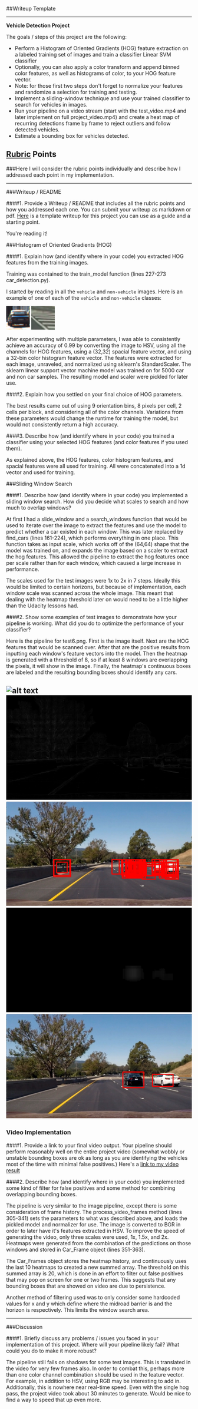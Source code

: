 ##Writeup Template

---

**Vehicle Detection Project**

The goals / steps of this project are the following:

* Perform a Histogram of Oriented Gradients (HOG) feature extraction on a labeled training set of images and train a classifier Linear SVM classifier
* Optionally, you can also apply a color transform and append binned color features, as well as histograms of color, to your HOG feature vector. 
* Note: for those first two steps don't forget to normalize your features and randomize a selection for training and testing.
* Implement a sliding-window technique and use your trained classifier to search for vehicles in images.
* Run your pipeline on a video stream (start with the test_video.mp4 and later implement on full project_video.mp4) and create a heat map of recurring detections frame by frame to reject outliers and follow detected vehicles.
* Estimate a bounding box for vehicles detected.

[//]: # (Image References)
[image1]: ./output_images/1.png
[image2]: ./output_images/image93.png
[image3]: ./test_images/test6.jpg
[image4]: ./output_images/hogs/test6.jpg
[image5]: ./output_images/all_windows/test6.jpg
[image6]: ./output_images/heatmaps/test6.jpg
[image7]: ./output_images/detected/test6.jpg
[video1]: ./project_video_output.mp4

## [Rubric](https://review.udacity.com/#!/rubrics/513/view) Points
###Here I will consider the rubric points individually and describe how I addressed each point in my implementation.  

---
###Writeup / README

####1. Provide a Writeup / README that includes all the rubric points and how you addressed each one.  You can submit your writeup as markdown or pdf.  [Here](https://github.com/udacity/CarND-Vehicle-Detection/blob/master/writeup_template.md) is a template writeup for this project you can use as a guide and a starting point.  

You're reading it!

###Histogram of Oriented Gradients (HOG)

####1. Explain how (and identify where in your code) you extracted HOG features from the training images.

Training was contained to the train_model function (lines 227-273 car_detection.py).  

I started by reading in all the `vehicle` and `non-vehicle` images.  Here is an example of one of each of the `vehicle` and `non-vehicle` classes:

![alt text][image1]
![alt text][image2]

After experimenting with multiple parameters, I was able to consistently achieve an accuracy of 0.99 by converting the image to HSV, using all the channels for HOG features, using a (32,32) spacial feature vector, and using a 32-bin color histogram feature vector. The features were extracted for each image, unraveled, and normalized using sklearn's StandardScaler. The sklearn linear support vector machine model was trained on for 5000 car and non car samples. The resulting model and scaler were pickled for later use.

####2. Explain how you settled on your final choice of HOG parameters.

The best results came out of using 9 orientation bins, 8 pixels per cell, 2 cells per block, and considering all of the color channels. Variations from these parameters would change the runtime for training the model, but would not consistently return a high accuracy.

####3. Describe how (and identify where in your code) you trained a classifier using your selected HOG features (and color features if you used them).

As explained above, the HOG features, color histogram features, and spacial features were all used for training. All were concatenated into a 1d vector and used for training.

###Sliding Window Search

####1. Describe how (and identify where in your code) you implemented a sliding window search.  How did you decide what scales to search and how much to overlap windows?

At first I had a slide_window and a search_windows function that would be used to iterate over the image to extract the features and use the model to predict whether a car existed in each window. This was later replaced by find_cars (lines 161-224), which performs everything in one place. This function takes as input scale, which works off of the (64,64) shape that the model was trained on, and expands the image based on a scaler to extract the hog features. This allowed the pipeline to extract the hog features once per scale rather than for each window, which caused a large increase in performance. 

The scales used for the test images were 1x to 2x in 7 steps. Ideally this would be limited to certain horizons, but because of implementation, each window scale was scanned across the whole image. This meant that dealing with the heatmap threshold later on would need to be a little higher than the Udacity lessons had.


####2. Show some examples of test images to demonstrate how your pipeline is working.  What did you do to optimize the performance of your classifier?

Here is the pipeline for test6.png. First is the image itself. Next are the HOG features that would be scanned over. After that are the positive results from inputting each window's feature vectors into the model. Then the heatmap is generated with a threshold of 8, so if at least 8 windows are overlapping the pixels, it will show in the image. Finally, the heatmap's continuous boxes are labeled and the resulting bounding boxes should identify any cars.

![alt text][image3]
![alt text][image4]
![alt text][image5]
![alt text][image6]
![alt text][image7]
---

### Video Implementation

####1. Provide a link to your final video output.  Your pipeline should perform reasonably well on the entire project video (somewhat wobbly or unstable bounding boxes are ok as long as you are identifying the vehicles most of the time with minimal false positives.)
Here's a [link to my video result](./project_video_output.mp4)


####2. Describe how (and identify where in your code) you implemented some kind of filter for false positives and some method for combining overlapping bounding boxes.

The pipeline is very similar to the image pipeline, except there is some consideration of frame history. The process_video_frames method (lines 305-341) sets the parameters to what was described above, and loads the pickled model and normalizer for use. The image is converted to BGR in order to later have it's features extracted in HSV. To improve the speed of generating the video, only three scales were used, 1x, 1.5x, and 2x. Heatmaps were generated from the combination of the predictions on those windows and stored in Car_Frame object (lines 351-363).

The Car_Frames object stores the heatmap history, and continuously uses the last 10 heatmaps to created a new summed array. The threshold on this summed array is 20, which is done in an effort to filter out false positives that may pop on screen for one or two frames. This suggests that any bounding boxes that are showed on video are due to persistence.

Another method of filtering used was to only consider some hardcoded values for x and y which define where the midroad barrier is and the horizon is respectively. This limits the window search area.


---

###Discussion

####1. Briefly discuss any problems / issues you faced in your implementation of this project.  Where will your pipeline likely fail?  What could you do to make it more robust?

The pipeline still  fails on shadows for some test images. This is translated in the video for very few frames also. In order to combat this, perhaps more than one color channel combination should be used in the feature vector. For example, in addition to HSV, using RGB may be interesting to add in. Additionally, this is nowhere near real-time speed. Even with the single hog pass, the project video took about 30 minutes to generate. Would be nice to find a way to speed that up even more. 

